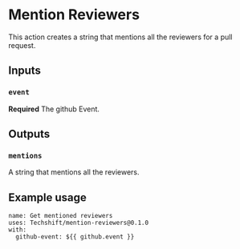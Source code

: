 # Mention Reviewers

This action creates a string that mentions all the reviewers for a pull request.

## Inputs

### `event`

**Required** The github Event.

## Outputs

### `mentions`

A string that mentions all the reviewers.

## Example usage

```
name: Get mentioned reviewers 
uses: Techshift/mention-reviewers@0.1.0
with:
  github-event: ${{ github.event }}
```
